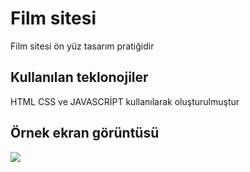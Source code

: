 <h1>Film sitesi</h1>

Film sitesi ön yüz tasarım pratiğidir

<h2>Kullanılan teklonojiler</h2>

HTML CSS ve JAVASCRİPT kullanılarak oluşturulmuştur

<h2>Örnek ekran görüntüsü</h2>

![](movie.gif)
